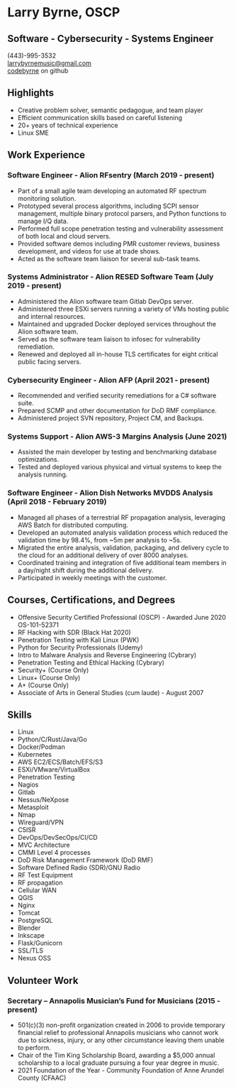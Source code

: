 # Larry Byrne, OSCP
## Software - Cybersecurity - Systems Engineer
(443)-995-3532 \
larrybyrnemusic@gmail.com \
[codebyrne](https://github.com/codebyrne) on github

## Highlights
  - Creative problem solver, semantic pedagogue, and team player
  - Efficient communication skills based on careful listening
  - 20+ years of technical experience
  - Linux SME

## Work Experience

### Software Engineer - Alion RFsentry (March 2019 - present)
  - Part of a small agile team developing an automated RF spectrum monitoring solution.
  - Prototyped several process algorithms, including SCPI sensor management, multiple binary protocol parsers, and Python functions to manage I/Q data.
  - Performed full scope penetration testing and vulnerability assessment of both local and cloud servers.
  - Provided software demos including PMR customer reviews, business development, and videos for use at trade shows.
  - Acted as the software team liaison for several sub-task teams.

### Systems Administrator - Alion RESED Software Team (July 2019 - present)
  - Administered the Alion software team Gitlab DevOps server.
  - Administered three ESXi servers running a variety of VMs hosting public and internal resources.
  - Maintained and upgraded Docker deployed services throughout the Alion software team.
  - Served as the software team liaison to infosec for vulnerability remediation.
  - Renewed and deployed all in-house TLS certificates for eight critical public facing servers.

### Cybersecurity Engineer - Alion AFP (April 2021 - present)
  - Recommended and verified security remediations for a C# software suite.
  - Prepared SCMP and other documentation for DoD RMF compliance.
  - Administered project SVN repository, Project CM, and Backups.

### Systems Support - Alion AWS-3 Margins Analysis (June 2021)
  - Assisted the main developer by testing and benchmarking database optimizations.
  - Tested and deployed various physical and virtual systems to keep the analysis running.

### Software Engineer - Alion Dish Networks MVDDS Analysis (April 2018 - February 2019)
  - Managed all phases of a terrestrial RF propagation analysis, leveraging AWS Batch for distributed computing.
  - Developed an automated analysis validation process which reduced the validation time by 98.4%, from ~5m per analysis to ~5s.
  - Migrated the entire analysis, validation, packaging, and delivery cycle to the cloud for an additional delivery of over 8000 analyses.
  - Coordinated training and integration of five additional team members in a day/night shift during the additional delivery.
  - Participated in weekly meetings with the customer.

## Courses, Certifications, and Degrees
  - Offensive Security Certified Professional (OSCP) - Awarded June 2020 OS-101-52371
  - RF Hacking with SDR (Black Hat 2020)
  - Penetration Testing with Kali Linux (PWK)
  - Python for Security Professionals (Udemy)
  - Intro to Malware Analysis and Reverse Engineering (Cybrary)
  - Penetration Testing and Ethical Hacking (Cybrary)
  - Security+ (Course Only)
  - Linux+ (Course Only)
  - A+ (Course Only)
  - Associate of Arts in General Studies (cum laude) - August 2007

## Skills
  - Linux
  - Python/C/Rust/Java/Go
  - Docker/Podman
  - Kubernetes
  - AWS EC2/ECS/Batch/EFS/S3
  - ESXi/VMware/VirtualBox
  - Penetration Testing
  - Nagios
  - Gitlab
  - Nessus/NeXpose
  - Metasploit
  - Nmap
  - Wireguard/VPN
  - C5ISR
  - DevOps/DevSecOps/CI/CD
  - MVC Architecture
  - CMMI Level 4 processes
  - DoD Risk Management Framework (DoD RMF)
  - Software Defined Radio (SDR)/GNU Radio
  - RF Test Equipment
  - RF propagation
  - Cellular WAN
  - QGIS
  - Nginx
  - Tomcat
  - PostgreSQL
  - Blender
  - Inkscape
  - Flask/Gunicorn
  - SSL/TLS
  - Nexus OSS

## Volunteer Work

### Secretary – Annapolis Musician’s Fund for Musicians (2015 - present)
  - 501(c)(3) non-profit organization created in 2006 to provide temporary financial relief to professional Annapolis musicians who cannot work due to sickness, injury, or any other circumstance leaving them unable to perform.
  - Chair of the Tim King Scholarship Board, awarding a $5,000 annual scholarship to a local graduate pursuing a four year degree in music.
  - 2021 Foundation of the Year - Community Foundation of Anne Arundel County (CFAAC)

